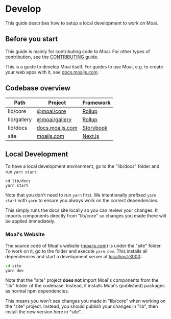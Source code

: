 # Develop

This guide describes how to setup a local development to work on Moai.

## Before you start

This guide is mainly for contributing code to Moai. For other types of contribution, see the [CONTRIBUTING](./CONTRIBUTING.md) guide.

This is a guide to develop Moai itself. For guides to use Moai, e.g. to create your web apps with it, see [docs.moaijs.com](https://docs.moaijs.com).

## Codebase overview

|Path        |Project             |Framework    |
|------------|--------------------|--------------|
|lib/core    | [@moai/core]      | [Rollup]     |
|lib/gallery | [@moai/gallery]   | [Rollup]     |
|lib/docs    | [docs.moaijs.com] | [Storybook]  |
|site        | [moaijs.com]      | [Next.js]    |

## Local Development

To have a local development environment, go to the "lib/docs" folder and run `yarn start`:

```
cd lib/docs
yarn start
```

Note that you don't need to run `yarn` first. We intentionally prefixed `yarn start` with `yarn` to ensure you always work on the correct dependencies.

This simply runs the docs site locally so you can review your changes. It imports components directly from "lib/core" so changes you made there will be applied immediately.

### Moai's Website

The source code of Moai's website ([moaijs.com]) is under the "site" folder. To work on it, go to the folder and execute `yarn dev`. This installs all dependencies and start a development server at [localhost:3000](http://localhost:3000):

```sh
cd site
yarn dev
```

Note that the "site" project **does not** import Moai's components from the "lib" folder of the codebase. Instead, it installs Moai's (published) packages as normal npm dependencies.

This means you won't see changes you made in "lib/core" when working on the "site" project. Instead, you should publish your changes in "lib", then install the new version here in "site".

[@moai/core]: https://www.npmjs.com/package/@moai/core
[@moai/gallery]: https://www.npmjs.com/package/@moai/gallery
[docs.moaijs.com]: https://docs.moaijs.com
[moaijs.com]: https://moaijs.com
[Storybook]: https://storybook.js.org
[Next.js]: https://nextjs.org
[Rollup]: https://rollupjs.org/guide/en/

